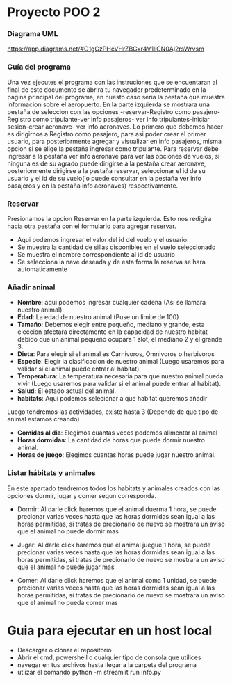 # Proyecto POO 2
### Diagrama UML
https://app.diagrams.net/#G1gGzPHcVHrZBGxr4V1liCN0Aj2rsWrvsm

### Guía del programa
Una vez ejecutes el programa con las instruciones que se encuentaran al final de este documento se abrira tu navegador predeterminado en la pagina principal del programa, en nuesto caso seria la pestaña que muestra informacion sobre el aeropuerto.
En la parte izquierda se mostrara una pestaña de seleccion con las opciones -reservar-Registro como pasajero-Registro como tripulante-ver info pasajeros- ver info tripulantes-iniciar sesion-crear aeronave- ver info aeronaves.
Lo primero que debemos hacer es dirigirnos a Registro como pasajero, para asi poder crear el primer usuario, para posteriormente agregar y visualizar en info pasajeros, misma opcion si se elige la pestaña ingresar como tripulante.
Para reservar debe ingresar a la pestaña ver info aeronave para ver las opciones de vuelos, si ninguna es de su agrado puede dirigirse a la pestaña crear aeronave, posteriormente dirigirse a la pestaña reservar, seleccionar el id de su usuario y el id de su vuelo(lo puede consultar en la pestaña ver info pasajeros y en la pestaña info aeronaves) respectivamente. 

### Reservar

Presionamos la opcion Reservar en la parte izquierda. Esto nos redigira hacia otra pestaña con el formulario para agregar reservar.

 - Aqui podemos ingresar el valor del id del vuelo y el usuario.
 - Se muestra la cantidad de sillas disponibles en el vuelo seleccionado
 - Se muestra el nombre correspondiente al id de usuario
 - Se selecciona la nave deseada y de esta forma la reserva se hara automaticamente


### Añadir animal 
 - **Nombre**: aqui podemos ingresar cualquier cadena (Asi se llamara nuestro animal).
 - **Edad**: La edad de nuestro animal (Puse un limite de 100)
 - **Tamaño**: Debemos elegir entre pequeño, mediano y grande, esta eleccion afectara directamente en la capacidad de nuestro habitat debido que un animal pequeño ocupara 1 slot, el mediano 2 y el grande 3.
 - **Dieta**: Para elegir si el animal es Carnivoros, Omnivoros o herbivoros
 - **Especie**: Elegir la clasificacion de nuestro animal (Luego usaremos para validar si el animal puede entrar al habitat)
 - **Temperatura**: La temperatura necesaria para que nuestro animal pueda vivir (Luego usaremos para validar si el animal puede entrar al habitat). 
 - **Salud**: El estado actual del animal.
 - **habitats**: Aqui podemos selecionar a que habitat queremos añadir 

Luego tendremos las actividades, existe hasta 3 (Depende de que tipo de animal estamos creando)
 - **Comidas al dia**: Elegimos cuantas veces podemos alimentar al animal
 - **Horas dormidas**: La cantidad de horas que puede dormir nuestro animal.
 - **Horas de juego**: Elegimos cuantas horas puede jugar nuestro animal.


### Listar hábitats y animales

 En este apartado tendremos todos los habitats y animales creados con las opciones dormir, jugar y comer segun corresponda.

 - Dormir: Al darle click haremos que el animal duerma 1 hora, se puede precionar varias veces hasta que las horas dormidas sean igual a las horas permitidas, si tratas de precionarlo de nuevo se mostrara un aviso que el animal no puede dormir mas

 - Jugar: Al darle click haremos que el animal juegue 1 hora, se puede precionar varias veces hasta que las horas dormidas sean igual a las horas permitidas, si tratas de precionarlo de nuevo se mostrara un aviso que el animal no puede jugar mas

 - Comer: Al darle click haremos que el animal coma 1 unidad, se puede precionar varias veces hasta que las horas dormidas sean igual a las horas permitidas, si tratas de precionarlo de nuevo se mostrara un aviso que el animal no pueda comer mas


# Guia para ejecutar en un host local
- Descargar o clonar el repositorio
- Abrir el cmd, powershell o cualquier tipo de consola que utilices 
- navegar en tus archivos hasta llegar a la carpeta del programa
- utlizar el comando python -m streamlit run Info.py
